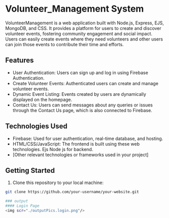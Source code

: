 # Volunteer_Management System
VolunteerManagement is a web application built with Node.js, Express, EJS, MongoDB, and CSS. It provides a platform for users to create and discover volunteer events, fostering community engagement and social impact. Users can easily create events where they need volunteers and other users can join those events to contribute their time and efforts.

## Features

- User Authentication: Users can sign up and log in using Firebase Authentication.
- Create Volunteer Events: Authenticated users can create and manage volunteer events.
- Dynamic Event Listing: Events created by users are dynamically displayed on the homepage.
- Contact Us: Users can send messages about any queries or issues through the Contact Us page, which is also connected to Firebase.

## Technologies Used

- Firebase: Used for user authentication, real-time database, and hosting.
- HTML/CSS/JavaScript: The frontend is built using these web technologies.
  Ejs Node js for backend.
- [Other relevant technologies or frameworks used in your project]

## Getting Started

1. Clone this repository to your local machine:

```bash
git clone https://github.com/your-username/your-website.git

### output
#### Login Page
<img scr="./outputPics.login.png"/>
